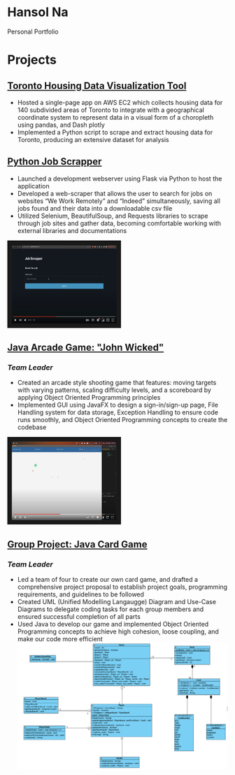 # Hansol Na
Personal Portfolio

# Projects
## [Toronto Housing Data Visualization Tool](http://54.160.156.101:8051/)	       
* Hosted a single-page app on AWS EC2 which collects housing data for 140 subdivided areas of Toronto to integrate with a geographical coordinate system to represent data in a visual form of a choropleth using pandas, and Dash plotly
* Implemented a Python script to scrape and extract housing data for Toronto, producing an extensive dataset for analysis

## [Python Job Scrapper](https://github.com/nahansol33/web_scrapper_project)
* Launched a development webserver using Flask via Python to host the application
* Developed a web-scraper that allows the user to search for jobs on websites “We Work Remotely” and “Indeed” simultaneously, saving all jobs found and their data into a downloadable csv file 
* Utilized Selenium, BeautifulSoup, and Requests libraries to scrape through job sites and gather data, becoming comfortable working with external libraries and documentations

<a href="http://www.youtube.com/watch?feature=player_embedded&v=VjMfI5EWM6A?si=NwtVvyigvqBt8idr(https://www.youtube.com/watch?v=VjMfI5EWM6A&ab_channel=HanN" target="_blank"><img src="images/jobScrapperThumbnail.png" 
alt="Youtube Thumbnail" width="240" height="180" border="10" /></a>

## [Java Arcade Game: "John Wicked"](https://github.com/nahansol33/Project)
### *Team Leader*
* Created an arcade style shooting game that features: moving targets with varying patterns, scaling difficulty levels, and a scoreboard by applying Object Oriented Programming principles
* Implemented GUI using JavaFX to design a sign-in/sign-up page, File Handling system for data storage, Exception Handling to ensure code runs smoothly, and Object Oriented Programming concepts to create the codebase

<a href="http://www.youtube.com/watch?feature=player_embedded&v=VjMfI5EWM6A?si=NwtVvyigvqBt8idr(https://www.youtube.com/watch?v=VjMfI5EWM6A&ab_channel=HanN"><img src="images/johnwicked.png" 
alt="Youtube Thumbnail" width="240" height="180" border="10" /></a>

## [Group Project: Java Card Game](https://github.com/nahansol33/SYST17796-GroupProject.git)
### *Team Leader*
*	Led a team of four to create our own card game, and drafted a comprehensive project proposal to establish project goals, programming requirements, and guidelines to be followed
*	Created UML (Unified Modelling Langaugge) Diagram and Use-Case Diagrams to delegate coding tasks for each group members and ensured successful completion of all parts
*	Used Java to develop our game and implemented Object Oriented Programming concepts to achieve high cohesion, loose coupling, and make our code more efficient
![](images/UML_Diagram_Raiders.png)
